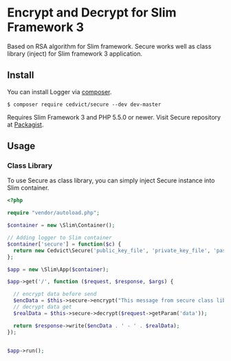 # Encrypt and Decrypt for Slim Framework 3
Based on RSA algorithm for Slim framework. Secure works well as class library (inject) for Slim framework 3 application.

## Install
You can install Logger via [composer](https://getcomposer.org/).

``
$ composer require cedvict/secure --dev dev-master
``

Requires Slim Framework 3 and PHP 5.5.0 or newer. Visit Secure repository at [Packagist](https://packagist.org/packages/cedvict/secure).

## Usage

### Class Library

To use Secure as class library, you can simply inject Secure instance into Slim container.

```php
<?php

require "vendor/autoload.php";

$container = new \Slim\Container();

// Adding logger to Slim container
$container['secure'] = function($c) {
  return new Cedvict\Secure('public_key_file', 'private_key_file', 'passphrase');
};

$app = new \Slim\App($container);

$app->get('/', function ($request, $response, $args) {

  // encrypt data before send
  $encData = $this->secure->encrypt("This message from secure class library");
  // decrypt data get
  $realData = $this->secure->decrypt($request->getParam('data'));

  return $response->write($encData . ' - ' . $realData);
});


$app->run();

```

